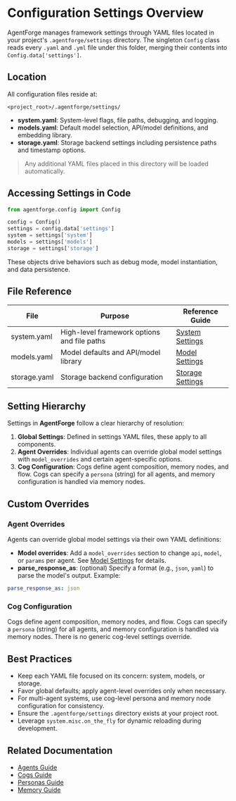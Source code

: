# Configuration Settings Overview

AgentForge manages framework settings through YAML files located in your project's `.agentforge/settings` directory. The singleton `Config` class reads every `.yaml` and `.yml` file under this folder, merging their contents into `Config.data['settings']`.

## Location

All configuration files reside at:
```
<project_root>/.agentforge/settings/
```

- **system.yaml**: System-level flags, file paths, debugging, and logging.
- **models.yaml**: Default model selection, API/model definitions, and embedding library.
- **storage.yaml**: Storage backend settings including persistence paths and timestamp options.

> Any additional YAML files placed in this directory will be loaded automatically.

## Accessing Settings in Code

```python
from agentforge.config import Config

config = Config()
settings = config.data['settings']
system = settings['system']
models = settings['models']
storage = settings['storage']
```

These objects drive behaviors such as debug mode, model instantiation, and data persistence.

## File Reference

| File         | Purpose                                        | Reference Guide              |
| ------------ | ---------------------------------------------- | ---------------------------- |
| system.yaml  | High-level framework options and file paths    | [System Settings](system.md) |
| models.yaml  | Model defaults and API/model library           | [Model Settings](models.md)  |
| storage.yaml | Storage backend configuration                  | [Storage Settings](storage.md)|

## Setting Hierarchy

Settings in **AgentForge** follow a clear hierarchy of resolution:

1. **Global Settings**: Defined in settings YAML files, these apply to all components.
2. **Agent Overrides**: Individual agents can override global model settings with `model_overrides` and certain agent-specific options.
3. **Cog Configuration**: Cogs define agent composition, memory nodes, and flow. Cogs can specify a `persona` (string) for all agents, and memory configuration is handled via memory nodes.

## Custom Overrides

### Agent Overrides
Agents can override global model settings via their own YAML definitions:

- **Model overrides**: Add a `model_overrides` section to change `api`, `model`, or `params` per agent. See [Model Settings](models.md) for details.
- **parse_response_as**: (optional) Specify a format (e.g., `json`, `yaml`) to parse the model's output. Example:

```yaml
parse_response_as: json
```

### Cog Configuration
Cogs define agent composition, memory nodes, and flow. Cogs can specify a `persona` (string) for all agents, and memory configuration is handled via memory nodes. There is no generic cog-level settings override.

## Best Practices

- Keep each YAML file focused on its concern: system, models, or storage.
- Favor global defaults; apply agent-level overrides only when necessary.
- For multi-agent systems, use cog-level persona and memory node configuration for consistency.
- Ensure the `.agentforge/settings` directory exists at your project root.
- Leverage `system.misc.on_the_fly` for dynamic reloading during development.

## Related Documentation
- [Agents Guide](../agents/agents.md)
- [Cogs Guide](../cogs/cogs.md)
- [Personas Guide](../personas/personas.md)
- [Memory Guide](../memory/memory.md)
